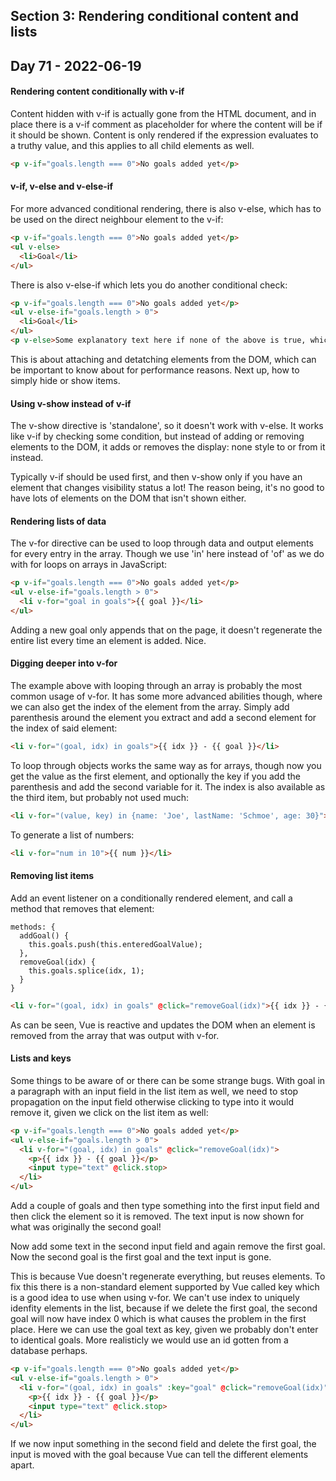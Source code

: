 ## Section 3: Rendering conditional content and lists

## Day 71 - 2022-06-19

#### <b>Rendering content conditionally with v-if</b>

Content hidden with v-if is actually gone from the HTML document, and in place there is a v-if comment as placeholder for where the content will be if it should be shown. Content is only rendered if the expression evaluates to a truthy value, and this applies to all child elements as well.

```HTML
<p v-if="goals.length === 0">No goals added yet</p>
```

#### <b>v-if, v-else and v-else-if</b>

For more advanced conditional rendering, there is also v-else, which has to be used on the direct neighbour element to the v-if:

```HTML
<p v-if="goals.length === 0">No goals added yet</p>
<ul v-else>
  <li>Goal</li>
</ul>
```

There is also v-else-if which lets you do another conditional check:

```HTML
<p v-if="goals.length === 0">No goals added yet</p>
<ul v-else-if="goals.length > 0">
  <li>Goal</li>
</ul>
<p v-else>Some explanatory text here if none of the above is true, which shouldn't be possible here</p>
```

This is about attaching and detatching elements from the DOM, which can be important to know about for performance reasons. Next up, how to simply hide or show items.

#### <b>Using v-show instead of v-if</b>

The v-show directive is 'standalone', so it doesn't work with v-else. It works like v-if by checking some condition, but instead of adding or removing elements to the DOM, it adds or removes the display: none style to or from it instead.

Typically v-if should be used first, and then v-show only if you have an element that changes visibility status a lot! The reason being, it's no good to have lots of elements on the DOM that isn't shown either.

#### <b>Rendering lists of data</b>

The v-for directive can be used to loop through data and output elements for every entry in the array. Though we use 'in' here instead of 'of' as we do with for loops on arrays in JavaScript:

```HTML
<p v-if="goals.length === 0">No goals added yet</p>
<ul v-else-if="goals.length > 0">
  <li v-for="goal in goals">{{ goal }}</li>
</ul>
```

Adding a new goal only appends that on the page, it doesn't regenerate the entire list every time an element is added. Nice.

#### <b>Digging deeper into v-for</b>

The example above with looping through an array is probably the most common usage of v-for. It has some more advanced abilities though, where we can also get the index of the element from the array. Simply add parenthesis around the element you extract and add a second element for the index of said element:

```HTML
<li v-for="(goal, idx) in goals">{{ idx }} - {{ goal }}</li>
```

To loop through objects works the same way as for arrays, though now you get the value as the first element, and optionally the key if you add the parenthesis and add the second variable for it. The index is also available as the third item, but probably not used much:

```HTML
<li v-for="(value, key) in {name: 'Joe', lastName: 'Schmoe', age: 30}">{{ key }}: {{ value }}</li>
```

To generate a list of numbers:

```HTML
<li v-for="num in 10">{{ num }}</li>
```

#### <b>Removing list items</b>

Add an event listener on a conditionally rendered element, and call a method that removes that element:

```JS
methods: {
  addGoal() {
    this.goals.push(this.enteredGoalValue);
  },
  removeGoal(idx) {
    this.goals.splice(idx, 1);
  }
}
```

```HTML
<li v-for="(goal, idx) in goals" @click="removeGoal(idx)">{{ idx }} - {{ goal }}</li>
```

As can be seen, Vue is reactive and updates the DOM when an element is removed from the array that was output with v-for.

#### <b>Lists and keys</b>

Some things to be aware of or there can be some strange bugs. With goal in a paragraph with an input field in the list item as well, we need to stop propagation on the input field otherwise clicking to type into it would remove it, given we click on the list item as well:

```HTML
<p v-if="goals.length === 0">No goals added yet</p>
<ul v-else-if="goals.length > 0">
  <li v-for="(goal, idx) in goals" @click="removeGoal(idx)">
    <p>{{ idx }} - {{ goal }}</p>
    <input type="text" @click.stop>
  </li>
</ul>
```

Add a couple of goals and then type something into the first input field and then click the element so it is removed. The text input is now shown for what was originally the second goal!

Now add some text in the second input field and again remove the first goal. Now the second goal is the first goal and the text input is gone.

This is because Vue doesn't regenerate everything, but reuses elements. To fix this there is a non-standard element supported by Vue called key which is a good idea to use when using v-for. We can't use index to uniquely idenfity elements in the list, because if we delete the first goal, the second goal will now have index 0 which is what causes the problem in the first place. Here we can use the goal text as key, given we probably don't enter to identical goals. More realisticly we would use an id gotten from a database perhaps.

```HTML
<p v-if="goals.length === 0">No goals added yet</p>
<ul v-else-if="goals.length > 0">
  <li v-for="(goal, idx) in goals" :key="goal" @click="removeGoal(idx)">
    <p>{{ idx }} - {{ goal }}</p>
    <input type="text" @click.stop>
  </li>
</ul>
```

If we now input something in the second field and delete the first goal, the input is moved with the goal because Vue can tell the different elements apart.
